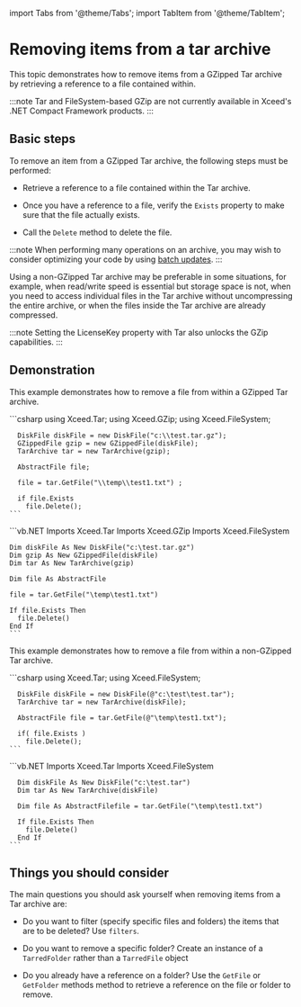 import Tabs from '@theme/Tabs';
import TabItem from '@theme/TabItem';

# Removing items from a tar archive

This topic demonstrates how to remove items from a GZipped Tar archive by retrieving a reference to a file contained within.

:::note
Tar and FileSystem-based GZip are not currently available in Xceed's .NET Compact Framework products.
:::

## Basic steps

To remove an item from a GZipped Tar archive, the following steps must be performed:

- Retrieve a reference to a file contained within the Tar archive. 

- Once you have a reference to a file, verify the `Exists` property to make sure that the file actually exists. 

- Call the `Delete` method to delete the file.

:::note
When performing many operations on an archive, you may wish to consider optimizing your code by using [batch updates](/zip/basic-concepts/optimizing-batch-updates-to-folder). 
:::

Using a non-GZipped Tar archive may be preferable in some situations, for example, when read/write speed is essential but storage space is not, when you need to access individual files in the Tar archive without uncompressing the entire archive, or when the files inside the Tar archive are already compressed. 

:::note
Setting the LicenseKey property with Tar also unlocks the GZip capabilities.
:::

## Demonstration

This example demonstrates how to remove a file from within a GZipped Tar archive.

<Tabs>
  <TabItem value="csharp" label="C#" default>
    ```csharp
      using Xceed.Tar;
      using Xceed.GZip;
      using Xceed.FileSystem;

      DiskFile diskFile = new DiskFile("c:\\test.tar.gz");
      GZippedFile gzip = new GZippedFile(diskFile);
      TarArchive tar = new TarArchive(gzip);

      AbstractFile file;

      file = tar.GetFile("\\temp\\test1.txt") ;

      if file.Exists
        file.Delete();
    ```
  </TabItem>
  <TabItem value="vb.net" label="Visual Basic .NET">
    ```vb.NET
    Imports Xceed.Tar
    Imports Xceed.GZip
    Imports Xceed.FileSystem

    Dim diskFile As New DiskFile("c:\test.tar.gz")
    Dim gzip As New GZippedFile(diskFile)
    Dim tar As New TarArchive(gzip)

    Dim file As AbstractFile

    file = tar.GetFile("\temp\test1.txt")

    If file.Exists Then
      file.Delete()
    End If
    ```
  </TabItem>
</Tabs>

This example demonstrates how to remove a file from within a non-GZipped Tar archive.

<Tabs>
  <TabItem value="csharp" label="C#" default>
    ```csharp
      using Xceed.Tar;
      using Xceed.FileSystem;

      DiskFile diskFile = new DiskFile(@"c:\test\test.tar");
      TarArchive tar = new TarArchive(diskFile);

      AbstractFile file = tar.GetFile(@"\temp\test1.txt");

      if( file.Exists )
        file.Delete();
    ```
  </TabItem>
  <TabItem value="vb.net" label="Visual Basic .NET">
    ```vb.NET
      Imports Xceed.Tar
      Imports Xceed.FileSystem

      Dim diskFile As New DiskFile("c:\test.tar")
      Dim tar As New TarArchive(diskFile)

      Dim file As AbstractFilefile = tar.GetFile("\temp\test1.txt")

      If file.Exists Then
        file.Delete()
      End If
    ```
  </TabItem>
</Tabs>

## Things you should consider

The main questions you should ask yourself when removing items from a Tar archive are:

- Do you want to filter (specify specific files and folders) the items that are to be deleted? Use `filters`.  

- Do you want to remove a specific folder? Create an instance of a `TarredFolder` rather than a `TarredFile` object 

- Do you already have a reference on a folder? Use the `GetFile` or `GetFolder` methods method to retrieve a reference on the file or folder to remove.